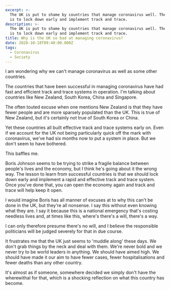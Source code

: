 ```yaml
---
excerpt: >-
  The UK is put to shame by countries that manage coronavirus well. The lesson
  is to lock down early and implement track and trace.
description: >-
  The UK is put to shame by countries that manage coronavirus well. The lesson
  is to lock down early and implement track and trace.
title: Why is the UK so bad at managing coronavirus?
date: 2020-10-18T09:40:00.000Z
tags:
  - Coronavirus
  - Society
---
```

I am wondering why we can't manage coronavirus as well as some other countries.

The countries that have been successful in managing coronavirus have had fast and efficient track and trace systems in operation. I'm talking about countries like New Zealand, South Korea, China and Singapore.

The often touted excuse when one mentions New Zealand is that they have fewer people and are more sparsely populated than the UK. This is true of New Zealand, but it's certainly not true of South Korea or China.

Yet these countries all built effective track and trace systems early on. Even if we account for the UK not being particularly quick off the mark with coronavirus, we've had six months now to put a system in place. But we don't seem to have bothered.

This baffles me.

Boris Johnson seems to be trying to strike a fragile balance between people's lives and the economy, but I think he's going about it the wrong way. The lesson to learn from successful countries is that we should lock down early and implement a rapid and effective track and trace system. Once you've done that, you can open the economy again and track and trace will help keep it open.

I would imagine Boris has all manner of excuses at to why this can't be done in the UK, but they're all nonsense. I say this without even knowing what they are. I say it because this is a national emergency that's costing needless lives and, at times like this, where's there's a will, there's a way.

I can only therefore presume there's no will, and I believe the responsible politicians will be judged severely for that in due course.

It frustrates me that the UK just seems to 'muddle along' these days. We don't grab things by the neck and deal with them. We're never bold and we never try to be world leaders in anything. We should have aimed high. We should have made it our aim to have fewer cases, fewer hospitalisations and fewer deaths than any other country.

It's almost as if someone, somewhere decided we simply don't have the wherewithal for that, which is a shocking reflection on what this country has become.

